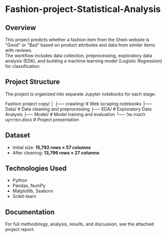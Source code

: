 # Fashion-project-Statistical-Analysis

## Overview
This project predicts whether a fashion item from the Shein website is "Good" or "Bad" based on product attributes and data from similar items with reviews.  
The workflow includes data collection, preprocessing, exploratory data analysis (EDA), and building a machine learning model (Logistic Regression) for classification.

## Project Structure
The project is organized into separate Jupyter notebooks for each stage:

Fashion project copy/
│
├── crawling/ # Web scraping notebooks
├── Data/ # Data cleaning and preprocessing
├── EDA/ # Exploratory Data Analysis
├── Model/ # Model training and evaluation
└── להצגה של הפרויקט.docx # Project presentation

## Dataset
- Initial size: **15,792 rows × 57 columns**  
- After cleaning: **13,796 rows × 27 columns**

## Technologies Used
- Python
- Pandas, NumPy
- Matplotlib, Seaborn
- Scikit-learn

## Documentation
For full methodology, analysis, results, and discussion, see the attached project report.
